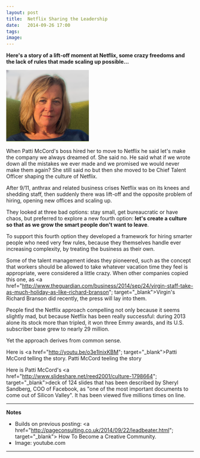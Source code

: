 ```yaml
---
layout: post
title:  Netflix Sharing the Leadership 
date:   2014-09-26 17:00
tags: 
image:
---
```


**Here's a story of a lift-off moment at Netflix, some crazy freedoms and the lack of rules that made scaling up possible...**

![](/libb/images/patti-mccord.png)

When Patti McCord's boss hired her to move to Netflix he said let's make the company we always dreamed of. She said no. He said what if we wrote down all the mistakes we ever made and we promised we would never make them again? She still said no but then she moved to be Chief Talent Officer shaping the culture of Netflix. 

After 9/11, anthrax and related business crises Netflix was on its knees and shedding staff, then suddenly there was lift-off and the opposite problem of hiring, opening new offices and scaling up. 

They looked at three bad options: stay small, get bureaucratic or have chaos, but preferred to explore a new fourth option: <b>let's create a culture so that as we grow the smart people don't want to leave</b>. 

To support this fourth option they developed a framework for hiring smarter people who need very few rules, because they themselves handle ever increasing complexity, by treating the business as their own.

Some of the talent management ideas they pioneered, such as the concept that workers should be allowed to take whatever vacation time they feel is appropriate, were considered a little crazy. When other companies copied this one, as <a href="http://www.theguardian.com/business/2014/sep/24/virgin-staff-take-as-much-holiday-as-like-richard-branson"; target="_blank">Virgin's Richard Branson did recently</a>, the press will lay into them. 

People find the Netflix approach compelling not only because it seems slightly mad, but because Netflix has been really successful: during 2013 alone its stock more than tripled, it won three Emmy awards, and its U.S. subscriber base grew to nearly 29 million. 

Yet the approach derives from common sense. 

Here is <a href="http://youtu.be/o3e1lnixKBM"; target="_blank">Patti McCord telling the story. </a>Patti McCord teeling the story

Here is Patti McCord's <a href="http://www.slideshare.net/reed2001/culture-1798664"; target="_blank">deck of 124 slides</a> that has been described by Sheryl Sandberg, COO of Facebook, as "one of the most important documents to come out of Silicon Valley". It has been viewed five millions times on line.

__________________
<b>Notes</b>

* Builds on previous posting: <a href="http://pageconsulting.co.uk/2014/09/22/leadbeater.html"; target="_blank"> How To Become a Creative Community</a>.
* Image: youtube.com

__________________







